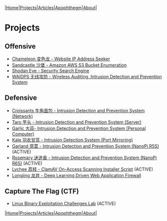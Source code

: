 |[Home](/README.md)|[Projects](/projects.md)|[Articles](/articles.md)|[Apophthegm](/apophthegm.md)|[About](/about.md)|

# **Projects**

## Offensive

- [Chameleon 变色龙 - Website IP Address Seeker](/chameleon.md)
- [Sandcastle 沙堡 - Amazon AWS S3 Bucket Enumeration](/sandcastle.md)
- [Shodan Eye - Security Search Engine](/shodan-eye.md)
- [WAIDPS 无线攻防 - Wireless Auditing, Intrusion Detection and Prevention System](/waidps.md)

## Defensive

- [Croissants 牛角面包 - Intrusion Detection and Prevention System (Network)](/croissants.md)    
- [Taro 芋头 - Intrusion Detection and Prevention System (Server)](/taro.md)    
- [Garlic 大蒜- Intrusion Detection and Prevention System (Personal Computer)](/garlic.md)     
- [Kale 羽衣甘蓝 - Intrusion Detection System (Port Mirroring)](/kale.md)    
- [Garland 茼蒿 - Intrusion Detection and Prevention System (NanoPi R5S)](/garland.md)  (ACTIVE)    
- [Rosemary 迷迭香 - Intrusion Detection and Prevention System (NanoPi R6S)](/rosemary.md)  (ACTIVE)  
- [Lychee 荔枝 - ClamAV On-Access Scanning Installer Script](/lychee.md)  (ACTIVE)  
- [Longjing 龙井 - Deep Learning Driven Web Application Firewall](/longjing.md)

## Capture The Flag (CTF)

- [Linux Binary Exploitation Challenges Lab](/ctf-pwn.md)  (ACTIVE)   

|[Home](/README.md)|[Projects](/projects.md)|[Articles](/articles.md)|[Apophthegm](/apophthegm.md)|[About](/about.md)|
